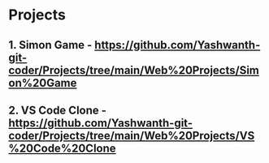 # Projects

## 1. Simon Game - https://github.com/Yashwanth-git-coder/Projects/tree/main/Web%20Projects/Simon%20Game

## 2. VS Code Clone - https://github.com/Yashwanth-git-coder/Projects/tree/main/Web%20Projects/VS%20Code%20Clone
